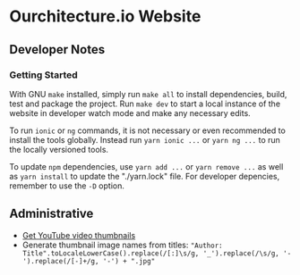 # Ourchitecture.io Website

## Developer Notes

### Getting Started

With GNU `make` installed, simply run `make all` to install dependencies, build, test and package the project. Run `make dev` to start a local instance of the website in developer watch mode and make any necessary edits.

To run `ionic` or `ng` commands, it is not necessary or even recommended to install the tools globally. Instead run `yarn ionic ...` or `yarn ng ...` to run the locally versioned tools.

To update `npm` dependencies, use `yarn add ...` or `yarn remove ...` as well as `yarn install` to update the "./yarn.lock" file. For developer depencies, remember to use the `-D` option.

## Administrative

- [Get YouTube video thumbnails](https://www.get-youtube-thumbnail.com/)
- Generate thumbnail image names from titles: `"Author: Title".toLocaleLowerCase().replace(/[:]\s/g, '_').replace(/\s/g, '-').replace(/[-]+/g, '-') + ".jpg"`
